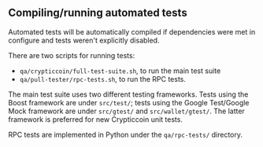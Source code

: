 Compiling/running automated tests
---------------------------------

Automated tests will be automatically compiled if dependencies were met in configure
and tests weren't explicitly disabled.

There are two scripts for running tests:

* ``qa/crypticcoin/full-test-suite.sh``, to run the main test suite
* ``qa/pull-tester/rpc-tests.sh``, to run the RPC tests.

The main test suite uses two different testing frameworks. Tests using the Boost
framework are under ``src/test/``; tests using the Google Test/Google Mock
framework are under ``src/gtest/`` and ``src/wallet/gtest/``. The latter framework
is preferred for new Crypticcoin unit tests.

RPC tests are implemented in Python under the ``qa/rpc-tests/`` directory.
